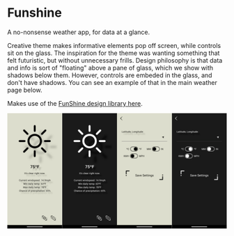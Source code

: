 # Funshine

A no-nonsense weather app, for data at a glance.

Creative theme makes informative elements pop off screen, while controls sit on the glass. The inspiration for the theme was wanting something that felt futuristic, but without unnecessary frills. Design philosophy is that data and info is sort of "floating" above a pane of glass, which we show with shadows below them. However, controls are embeded in the glass, and don't have shadows. You can see an example of that in the main weather page below. 

Makes use of the [FunShine design library here](https://github.com/danigol/FunShineDesignLibrary/).

![Screenshot of night and day modes of FunShine](exportedIcons/screenshots/funshineCompactScreenshots.jpg)


